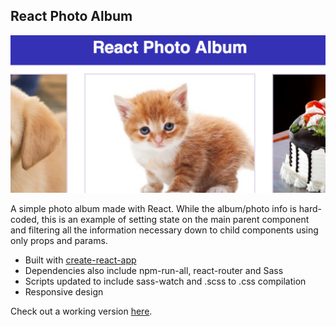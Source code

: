 ## React Photo Album

<kbd>![Image](react-photo-album.png)</kbd>

A simple photo album made with React. While the album/photo info is hard-coded, this is an example of setting state on the main parent component and filtering all the information necessary down to child components using only props and params.

- Built with [create-react-app](https://github.com/facebookincubator/create-react-app)
- Dependencies also include npm-run-all, react-router and Sass
- Scripts updated to include sass-watch and .scss to .css compilation
- Responsive design

Check out a working version [here](https://reactphotoalbum-danbuda.netlify.com/).
